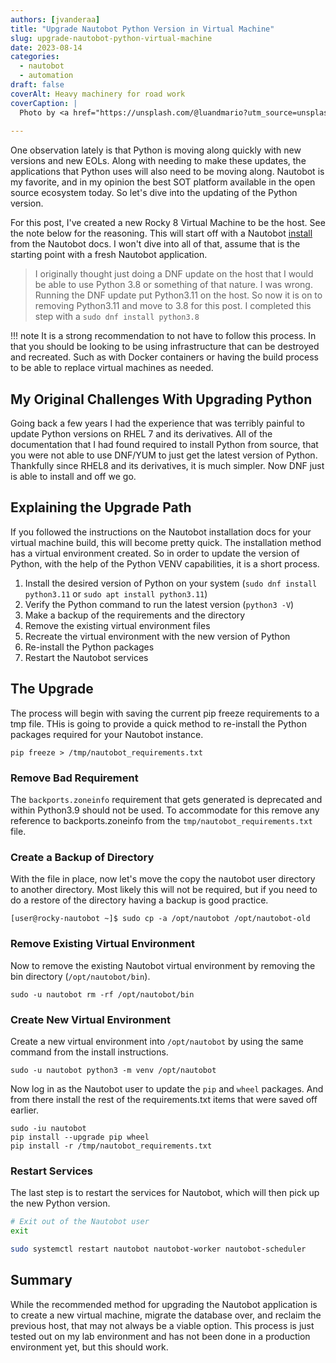 ```yaml
---
authors: [jvanderaa]
title: "Upgrade Nautobot Python Version in Virtual Machine"
slug: upgrade-nautobot-python-virtual-machine
date: 2023-08-14
categories:
  - nautobot
  - automation
draft: false
coverAlt: Heavy machinery for road work
coverCaption: |
  Photo by <a href="https://unsplash.com/@luandmario?utm_source=unsplash&utm_medium=referral&utm_content=creditCopyText">Maria Lupan</a> on <a href="https://unsplash.com/photos/XeRqsvi9qBc?utm_source=unsplash&utm_medium=referral&utm_content=creditCopyText">Unsplash</a>
  
---
```


One observation lately is that Python is moving along quickly with new versions and new EOLs. Along with needing to make these updates, the applications that Python uses will also need to be moving along. Nautobot is my favorite, and in my opinion the best SOT platform available in the open source ecosystem today. So let's dive into the updating of the Python version.

For this post, I've created a new Rocky 8 Virtual Machine to be the host. See the note below for the reasoning. This will start off with a Nautobot [install](https://docs.nautobot.com/projects/core/en/stable/installation/) from the Nautobot docs. I won't dive into all of that, assume that is the starting point with a fresh Nautobot application.

<!-- more -->

> I originally thought just doing a DNF update on the host that I would be able to use Python 3.8 or something of that nature. I was wrong. Running the DNF update put Python3.11 on the host. So now it is on to removing Python3.11 and move to 3.8 for this post. I completed this step with a `sudo dnf install python3.8`

!!! note
    It is a strong recommendation to not have to follow this process. In that you should be looking to be using infrastructure that can be destroyed and recreated. Such as with Docker containers or having the build process to be able to replace virtual machines as needed.


## My Original Challenges With Upgrading Python

Going back a few years I had the experience that was terribly painful to update Python versions on RHEL 7 and its derivatives. All of the documentation that I had found required to install Python from source, that you were not able to use DNF/YUM to just get the latest version of Python. Thankfully since RHEL8 and its derivatives, it is much simpler. Now DNF just is able to install and off we go.

## Explaining the Upgrade Path

If you followed the instructions on the Nautobot installation docs for your virtual machine build, this will become pretty quick. The installation method has a virtual environment created. So in order to update the version of Python, with the help of the Python VENV capabilities, it is a short process.

1. Install the desired version of Python on your system (`sudo dnf install python3.11` or `sudo apt install python3.11`)
2. Verify the Python command to run the latest version (`python3 -V`)
3. Make a backup of the requirements and the directory
4. Remove the existing virtual environment files
5. Recreate the virtual environment with the new version of Python
6. Re-install the Python packages
7. Restart the Nautobot services

## The Upgrade

The process will begin with saving the current pip freeze requirements to a tmp file. THis is going to provide a quick method to re-install the Python packages required for your Nautobot instance.

```
pip freeze > /tmp/nautobot_requirements.txt
```

### Remove Bad Requirement

The `backports.zoneinfo` requirement that gets generated is deprecated and within Python3.9 should not be used. To accommodate for this remove any reference to backports.zoneinfo from the `tmp/nautobot_requirements.txt` file.

### Create a Backup of Directory

With the file in place, now let's move the copy the nautobot user directory to another directory. Most likely this will not be required, but if you need to do a restore of the directory having a backup is good practice.

```
[user@rocky-nautobot ~]$ sudo cp -a /opt/nautobot /opt/nautobot-old
```

### Remove Existing Virtual Environment

Now to remove the existing Nautobot virtual environment by removing the bin directory (`/opt/nautobot/bin`).

```
sudo -u nautobot rm -rf /opt/nautobot/bin
```

### Create New Virtual Environment

Create a new virtual environment into `/opt/nautobot` by using the same command from the install instructions.

```
sudo -u nautobot python3 -m venv /opt/nautobot
```

Now log in as the Nautobot user to update the `pip` and `wheel` packages. And from there install the rest of the requirements.txt items that were saved off earlier.

```
sudo -iu nautobot
pip install --upgrade pip wheel
pip install -r /tmp/nautobot_requirements.txt
```

### Restart Services

The last step is to restart the services for Nautobot, which will then pick up the new Python version.

```bash
# Exit out of the Nautobot user
exit

sudo systemctl restart nautobot nautobot-worker nautobot-scheduler
```

## Summary

While the recommended method for upgrading the Nautobot application is to create a new virtual machine, migrate the database over, and reclaim the previous host, that may not always be a viable option. This process is just tested out on my lab environment and has not been done in a production environment yet, but this should work.